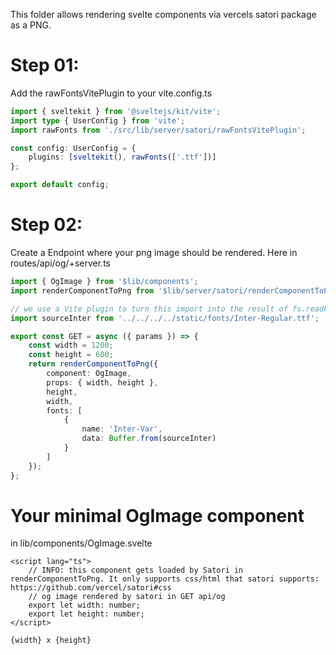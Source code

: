 This folder allows rendering svelte components via vercels satori package as a PNG.

# Step 01:

Add the rawFontsVitePlugin to your vite.config.ts

```typescript
import { sveltekit } from '@sveltejs/kit/vite';
import type { UserConfig } from 'vite';
import rawFonts from './src/lib/server/satori/rawFontsVitePlugin';

const config: UserConfig = {
	plugins: [sveltekit(), rawFonts(['.ttf'])]
};

export default config;
```

# Step 02:

Create a Endpoint where your png image should be rendered. Here in routes/api/og/+server.ts

```typescript
import { OgImage } from '$lib/components';
import renderComponentToPng from '$lib/server/satori/renderComponentToPng';

// we use a Vite plugin to turn this import into the result of fs.readFileSync during build
import sourceInter from '../../../../static/fonts/Inter-Regular.ttf';

export const GET = async ({ params }) => {
	const width = 1200;
	const height = 600;
	return renderComponentToPng({
		component: OgImage,
		props: { width, height },
		height,
		width,
		fonts: [
			{
				name: 'Inter-Var',
				data: Buffer.from(sourceInter)
			}
		]
	});
};
```

# Your minimal OgImage component

in lib/components/OgImage.svelte

```.svelte
<script lang="ts">
	// INFO: this component gets loaded by Satori in renderComponentToPng. It only supports css/html that satori supports: https://github.com/vercel/satori#css
	// og image rendered by satori in GET api/og
	export let width: number;
	export let height: number;
</script>

{width} x {height}
```
